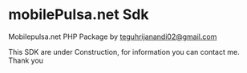 # mobilePulsa.net Sdk
Mobilepulsa.net PHP Package by teguhrijanandi02@gmail.com

This SDK are under Construction, for information you can contact me. Thank you
